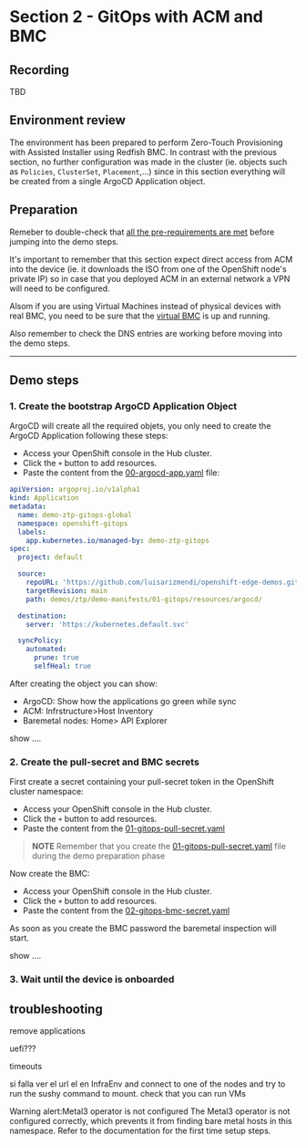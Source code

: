 # Section 2 - GitOps with ACM and BMC

## Recording
TBD


## Environment review

The environment has been prepared to perform Zero-Touch Provisioning with Assisted Installer using Redfish BMC. In contrast with the previous section, no further configuration was made in the cluster (ie. objects such as `Policies`, `ClusterSet`, `Placement`,...) since in this section everything will be created from a single ArgoCD Application object.


## Preparation

Remeber to double-check that [all the pre-requirements are met](00-preparation.md) before jumping into the demo steps.

It's important to remember that this section expect direct access from ACM into the device (ie. it downloads the ISO from one of the OpenShift node's private IP) so in case that you deployed ACM in an external network a VPN will need to be configured.

Alsom if you are using Virtual Machines instead of physical devices with real BMC, you need to be sure that the [virtual BMC](../../../tools/virtual-bmc/README.md) is up and running.

Also remember to check the DNS entries are working before moving into the demo steps.

---

## Demo steps

### 1. Create the bootstrap ArgoCD Application Object

ArgoCD will create all the required objets, you only need to create the ArgoCD Application following these steps:

   - Access your OpenShift console in the Hub cluster.
   - Click the `+` button to add resources.
   - Paste the content from the [00-argocd-app.yaml](../demo-manifests/01-gitops/00-argocd-app.yaml) file:

```yaml
apiVersion: argoproj.io/v1alpha1
kind: Application
metadata:
  name: demo-ztp-gitops-global
  namespace: openshift-gitops
  labels:
    app.kubernetes.io/managed-by: demo-ztp-gitops
spec:
  project: default

  source:
    repoURL: 'https://github.com/luisarizmendi/openshift-edge-demos.git'
    targetRevision: main
    path: demos/ztp/demo-manifests/01-gitops/resources/argocd/

  destination:
    server: 'https://kubernetes.default.svc'

  syncPolicy:
    automated:
      prune: true
      selfHeal: true
```

After creating the object you can show:

* ArgoCD: Show how the applications go green while sync
* ACM: Infrstructure>Host Inventory
* Baremetal nodes: Home> API Explorer







show ....

















### 2. Create the pull-secret and BMC secrets

First create a secret containing your pull-secret token in the OpenShift cluster namespace:

   - Access your OpenShift console in the Hub cluster.
   - Click the `+` button to add resources.
   - Paste the content from the [01-gitops-pull-secret.yaml](../demo-manifests/01-gitops/01-gitops-pull-secret.yaml) 

> **NOTE**
> Remember that you create the [01-gitops-pull-secret.yaml](../demo-manifests/01-gitops/01-gitops-pull-secret.yaml) file during the demo preparation phase

Now create the BMC:

   - Access your OpenShift console in the Hub cluster.
   - Click the `+` button to add resources.
   - Paste the content from the [02-gitops-bmc-secret.yaml](../demo-manifests/01-gitops/02-gitops-bmc-secret.yaml) 

As soon as you create the BMC password the baremetal inspection will start.




show ....




### 3. Wait until the device is onboarded



















troubleshooting
-------------------------

remove applications

uefi???


timeouts





si falla ver el url el en InfraEnv and connect to one of the nodes and try to run the sushy command to mount.
check that you can run VMs















Warning alert:Metal3 operator is not configured
The Metal3 operator is not configured correctly, which prevents it from finding bare metal hosts in this namespace. Refer to the documentation for the first time setup steps.